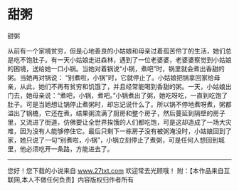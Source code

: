 # 甜粥

甜粥 

从前有一个家境贫穷，但是心地善良的小姑娘和母亲过着孤苦伶丁的生活，她们总是吃不饱肚子。有一天小姑娘走进森林，遇到了一位老婆婆，老婆婆察觉到小姑娘的困境，送给她一口小锅。当她对着锅说“小锅，煮吧”时，锅里就会煮出香甜的粥。当她再对锅说： 
“别煮啦，小锅”时，它就停止了。小姑娘把锅拿回家给母亲，从此，她们不再有贫穷和饥饿了，并且经常能喝到香甜的粥。一天，小姑娘出门去，她母亲说：“煮吧，小锅，煮吧。”小锅煮出了粥，她吃呀吃，一直到吃饱了肚子。可是当她想让锅停止煮粥时，却忘记说什么了。所以锅不停地煮呀煮，粥都溢出了锅檐，它还在煮，结果粥流满了厨房和整个房子，然后蔓延到隔壁的房子里，又流进了街道，仿佛要让全世界挨饿的人们都吃饱，可是这却造成了一场大灾难，因为没有人能够停住它。最后只剩下一栋房子没有被粥淹没时，小姑娘回到了家，她只说了一句“别煮啦，小锅”，小锅立刻停止了煮粥，可是任何人想回到城里，他必须吃开一条路，方能进去了。 

                  
--------------------
您好！您下载的小说来自 www.27txt.com 欢迎常去光顾哦！
附：【本作品来自互联网,本人不做任何负责】内容版权归作者所有